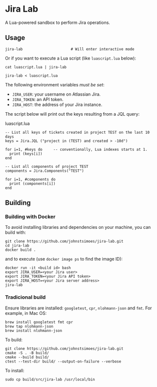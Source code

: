 # Jira Lab

A Lua-powered sandbox to perform Jira operations.

## Usage

```
jira-lab                      # Will enter interactive mode
```
Or if you want to execute a Lua script (like `luascript.lua` below):

```
cat luascript.lua | jira-lab

jira-lab < luascript.lua
```

The following environment variables *must be set*:

* `JIRA_USER`: your username on Atlassian Jira.
* `JIRA_TOKEN`: an API token.
* `JIRA_HOST`: the address of your Jira instance.

The script below will print out the keys resulting from a JQL query:

luascript.lua
```
-- List all keys of tickets created in project TEST on the last 10 days
keys = Jira.JQL ("project in (TEST) and created > -10d")

for i=1, #keys do     -- conventionally, Lua indexes starts at 1.
  print (keys[i])
end

-- List all components of project TEST
components = Jira.Components("TEST")

for i=1, #components do
  print (components[i])
end
```

## Building

### Building with Docker

To avoid installing libraries and dependencies on your machine, you can build with:

```
git clone https://github.com/johnstsimoes/jira-lab.git
cd jira-lab
docker build .
```

and to execute (use `docker image ps` to find the image ID):

```
docker run -it <build id> bash
export JIRA_USER=<your Jira user>
export JIRA_TOKEN=<your Jira API token>
export JIRA_HOST=<your Jira server address>
jira-lab
```

### Tradicional build

Ensure libraries are installed: `googletest`, `cpr`, `nlohmann-json` and `fmt`. For example, in Mac OS:

```
brew install googletest fmt cpr
brew tap nlohmann-json
brew install nlohmann-json
```

To build:

```
git clone https://github.com/johnstsimoes/jira-lab.git
cmake -S . -B build/
cmake --build build/
ctest --test-dir build/ --output-on-failure --verbose
```

To install:

```
sudo cp build/src/jira-lab /usr/local/bin
```
